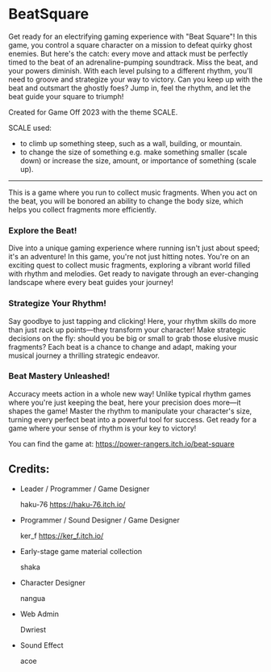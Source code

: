 # BeatSquare
Get ready for an electrifying gaming experience with "Beat Square"! In this game, you control a square character on a mission to defeat quirky ghost enemies. But here's the catch: every move and attack must be perfectly timed to the beat of an adrenaline-pumping soundtrack. Miss the beat, and your powers diminish. With each level pulsing to a different rhythm, you'll need to groove and strategize your way to victory. Can you keep up with the beat and outsmart the ghostly foes? Jump in, feel the rhythm, and let the beat guide your square to triumph!

Created for Game Off 2023 with the theme SCALE. 

SCALE used:
- to climb up something steep, such as a wall, building, or mountain.
- to change the size of something e.g. make something smaller (scale down) or increase the size, amount, or importance of something (scale up).

***

This is a game where you run to collect music fragments. When you act on the beat, you will be bonored an ability to change the body size, which helps you collect fragments more efficiently.

### Explore the Beat! 
Dive into a unique gaming experience where running isn't just about speed; it's an adventure! In this game, you're not just hitting notes. You're on an exciting quest to collect music fragments, exploring a vibrant world filled with rhythm and melodies. Get ready to navigate through an ever-changing landscape where every beat guides your journey!

### Strategize Your Rhythm! 
Say goodbye to just tapping and clicking! Here, your rhythm skills do more than just rack up points—they transform your character! Make strategic decisions on the fly: should you be big or small to grab those elusive music fragments? Each beat is a chance to change and adapt, making your musical journey a thrilling strategic endeavor.

### Beat Mastery Unleashed! 
Accuracy meets action in a whole new way! Unlike typical rhythm games where you're just keeping the beat, here your precision does more—it shapes the game! Master the rhythm to manipulate your character's size, turning every perfect beat into a powerful tool for success. Get ready for a game where your sense of rhythm is your key to victory!

You can find the game at: https://power-rangers.itch.io/beat-square

## Credits:

- Leader / Programmer / Game Designer

  haku-76                                 https://haku-76.itch.io/

- Programmer / Sound Designer / Game Designer

  ker_f                                   https://ker_f.itch.io/

- Early-stage game material collection

  shaka

- Character Designer

  nangua

- Web Admin

  Dwriest

- Sound Effect

  acoe
